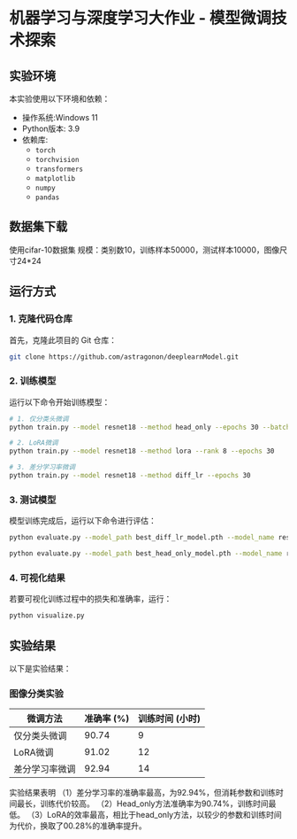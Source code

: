 # 机器学习与深度学习大作业 - 模型微调技术探索

## 实验环境

本实验使用以下环境和依赖：

- 操作系统:Windows 11
- Python版本: 3.9
- 依赖库:
  - `torch`
  - `torchvision`
  - `transformers`
  - `matplotlib`
  - `numpy`
  - `pandas`

## 数据集下载

使用cifar-10数据集
规模：类别数10，训练样本50000，测试样本10000，图像尺寸24*24

## 运行方式

### 1. 克隆代码仓库

首先，克隆此项目的 Git 仓库：

```bash
git clone https://github.com/astragonon/deeplearnModel.git
```

### 2. 训练模型

运行以下命令开始训练模型：

```bash
# 1. 仅分类头微调
python train.py --model resnet18 --method head_only --epochs 30 --batch_size 128

# 2. LoRA微调
python train.py --model resnet18 --method lora --rank 8 --epochs 30

# 3. 差分学习率微调
python train.py --model resnet18 --method diff_lr --epochs 30
```

### 3. 测试模型

模型训练完成后，运行以下命令进行评估：

```bash
python evaluate.py --model_path best_diff_lr_model.pth --model_name resnet18 --method diff_lr

python evaluate.py --model_path best_head_only_model.pth --model_name resnet18 --method head_only

```

### 4. 可视化结果

若要可视化训练过程中的损失和准确率，运行：

```bash
python visualize.py
```

## 实验结果

以下是实验结果：

### 图像分类实验

| 微调方法       | 准确率 (%)  | 训练时间 (小时) |
| -------------- | ----------- | --------------- |
| 仅分类头微调   |  90.74      | 9               |
| LoRA微调       |  91.02      | 12              |
| 差分学习率微调 |  92.94      | 14              |

实验结果表明
（1）差分学习率的准确率最高，为92.94%，但消耗参数和训练时间最长，训练代价较高。
（2）Head_only方法准确率为90.74%，训练时间最低。
（3）LoRA的效率最高，相比于head_only方法，以较少的参数和训练时间为代价，换取了00.28%的准确率提升。
